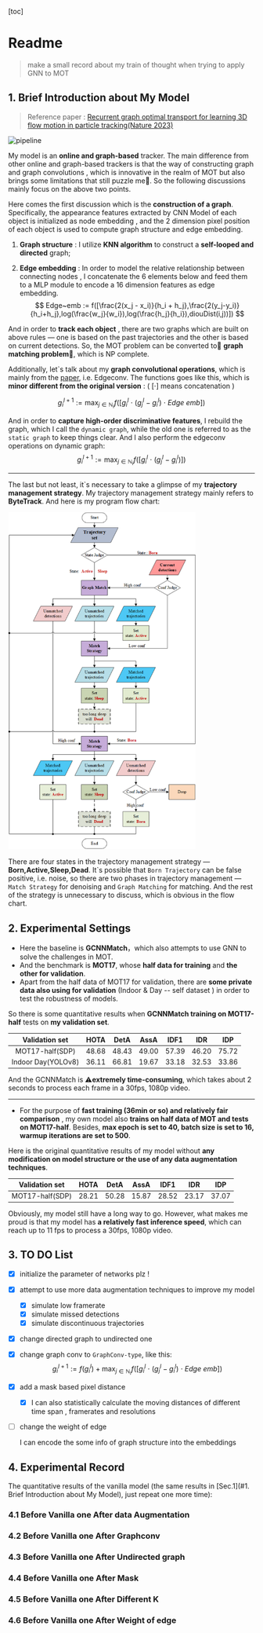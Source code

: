 [toc]



# Readme

> make a small record about my train of thought when trying to apply GNN to MOT

## 1. Brief  Introduction about My Model

> Reference paper : [Recurrent graph optimal transport for learning 3D flow motion in particle tracking(Nature 2023)](https://www.nature.com/articles/s42256-023-00648-y)

![pipeline](./.assert/pipeline.bmp)

My model is an **online and graph-based** tracker. The main difference from other online and graph-based trackers is that the way of constructing graph and graph convolutions , which is innovative in the realm of MOT but also brings some limitations that still puzzle me:thinking:. So the following discussions mainly focus on the above two points.

Here comes the first discussion which is the **construction of a graph**. Specifically, the appearance features extracted by CNN Model of each object is initialized as node embedding , and the 2 dimension pixel position of each object is used to compute graph structure and edge embedding.

1. **Graph structure** : I utilize **KNN algorithm** to construct a **self-looped and directed** graph;

2. **Edge embedding** : In order to model the relative relationship between connecting nodes , I concatenate the 6 elements below and feed them to a MLP module to encode a 16 dimension features as edge embedding.
$$
Edge~emb := f([\frac{2(x_j - x_i)}{h_i + h_j},\frac{2(y_j-y_i)}{h_i+h_j},log(\frac{w_j}{w_i}),log(\frac{h_j}{h_i}),diouDist(i,j))])
$$


And in order to **track each object** , there are two graphs which are built on above rules — one is based on the past trajectories and the other is based on current detections. So, the MOT problem can be converted to:star2: **graph matching problem**:star2:, which is NP complete.

Additionally, let\`s talk about my **graph convolutional operations**, which is mainly from the [paper](https://www.nature.com/articles/s42256-023-00648-y), i.e. Edgeconv. The functions goes like this, which is **minor different from the original version** : ( $[\cdot]$ means concatenation )


$$
g^{l+1}_i:= \max _{j \in \mathbb{N}_i}{f([g_i^{l}~\cdot~(g_j^{l} - g_i^{l})~\cdot~Edge~emb])}
$$

And in order to **capture high-order discriminative features**, I rebuild the graph, which I call the `dynamic graph`, while the old one is referred to as the `static graph` to keep things clear. And I also perform the edgeconv operations on dynamic graph:
$$
g^{l+1}_i:= \max _{j \in \mathbb{N}_i}{f([g_i^{l}~\cdot~(g_j^{l} - g_i^{l})])}
$$

----

The last but not least, it\`s necessary to take a glimpse of my **trajectory management strategy**. My trajectory management strategy mainly refers to **ByteTrack**. And here is my program flow chart:

<img src="./.assert/flowChart.png" alt="flowChart" style="zoom: 67%;" />

There are four states in the trajectory management strategy — **Born,Active,Sleep,Dead**. It\`s possible that `Born Trajectory` can be false positive, i.e. noise, so there are two phases in trajectory management — `Match Strategy` for denoising and `Graph Matching` for matching. And the rest of the strategy is unnecessary to discuss, which is obvious in the flow chart.

## 2. Experimental Settings

- Here the baseline is **GCNNMatch**，which also attempts to use GNN to solve the challenges in MOT.
- And the benchmark is **MOT17**, whose **half data for training** and **the other for validation**. 
- Apart from the half data of MOT17 for validation, there are **some private data also using for validation** (Indoor & Day  -- self dataset ) in order to test the robustness of models.

So there is some quantitative results when **GCNNMatch training on MOT17-half**  tests on **my validation set**.

|   Validation set   | HOTA  | DetA  | AssA  | IDF1  |  IDR  |  IDP  |
| :----------------: | :---: | :---: | :---: | :---: | :---: | :---: |
|  MOT17-half(SDP)   | 48.68 | 48.43 | 49.00 | 57.39 | 46.20 | 75.72 |
| Indoor Day(YOLOv8) | 36.11 | 66.81 | 19.67 | 33.18 | 32.53 | 33.86 |

And the GCNNMatch is :warning:**extremely time-consuming**, which takes about 2 seconds to process each frame in a 30fps, 1080p video.

----

- For the purpose of  **fast training (36min or so) and relatively fair comparison** , my own model also **trains on half data  of MOT and tests on MOT17-half**. Besides, **max epoch is set to 40, batch size is set to 16, warmup iterations are set to 500**.

Here is the original quantitative results of my model without **any modification on model structure or the use of any data augmentation techniques**. 

| Validation set  | HOTA  | DetA  | AssA  | IDF1  |  IDR  |  IDP  |
| :-------------: | :---: | :---: | :---: | :---: | :---: | :---: |
| MOT17-half(SDP) | 28.21 | 50.28 | 15.87 | 28.52 | 23.17 | 37.07 |

Obviously, my model still have a long way to go. However, what makes me proud is that my model has **a relatively fast inference speed**, which can reach up to 11 fps to process a 30fps, 1080p video.

## 3. TO DO List

- [x] initialize the parameter of  networks plz !

- [x] attempt to use more data augmentation techniques to improve my model
  - [x] simulate low framerate
  - [x] simulate missed detections 
  - [x] simulate discontinuous trajectories
  
- [x] change directed graph to undirected one

- [x] change graph conv to `GraphConv-type`, like this:
  $$
  g^{l+1}_i:= f(g_i^{l})+\max _{j \in \mathbb{N}_i}{f([g_i^{l}~\cdot~(g_j^{l} - g_i^{l})~\cdot~Edge~emb])}
  $$

- [x] add a mask based pixel distance 
  - [x] I can also statistically calculate the moving distances of different time span , framerates and resolutions
  
- [ ] change the weight of edge 

  I can encode the some info of graph structure into the embeddings

## 4. Experimental Record

The quantitative results of the vanilla model  (the same results in [Sec.1](#1. Brief  Introduction about My Model), just repeat one more time):



### 4.1 Before Vanilla one After data Augmentation



### 4.2 Before Vanilla one After Graphconv



### 4.3 Before Vanilla one After Undirected graph 



### 4.4 Before Vanilla one After Mask 



### 4.5 Before Vanilla one After Different K



### 4.6 Before Vanilla one After Weight of edge 